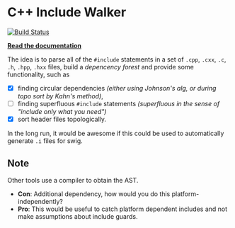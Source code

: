 # C++ Include Walker

[![Build Status](https://travis-ci.org/joergbrech/cpp_include_walker.svg?branch=master)](https://travis-ci.org/joergbrech/cpp_include_walker)

[**Read the documentation**](https://joergbrech.github.io/cpp_include_walker/)

The idea is to parse all of the `#include` statements in a set of `.cpp`, `.cxx`, `.c`, `.h`, `.hpp`, `.hxx` files, build a *depencency forest* and provide some functionality, such as
 - [x] finding circular dependencies *(either using Johnson's alg, or during topo sort by Kahn's method)*, 
 - [ ] finding superfluous `#include` statements *(superfluous in the sense of "include only what you need")*
 - [x] sort header files topologically.
 
In the long run, it would be awesome if this could be used to automatically generate `.i` files for swig. 

## Note

Other tools use a compiler to obtain the AST.

 - **Con**:
 Additional dependency, how would you do this platform-independently? 
 - **Pro**: This would be useful to catch platform dependent includes and not make assumptions about include guards.
